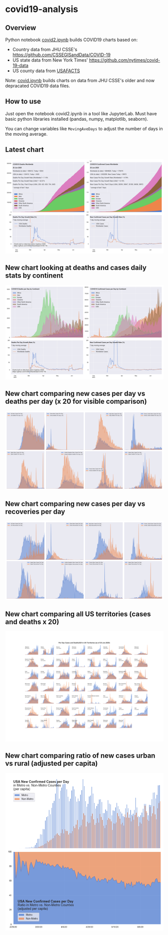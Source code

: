 # covid19-analysis

## Overview
Python notebook [covid2.ipynb](https://github.com/danlaw/covid19-analysis/blob/master/covid2.ipynb) builds COVID19 charts based on:
* Country data from JHU CSSE's https://github.com/CSSEGISandData/COVID-19
* US state data from New York Times' https://github.com/nytimes/covid-19-data
* US county data from [USAFACTS](https://usafacts.org/visualizations/coronavirus-covid-19-spread-map/)

Note: [covid.ipynb](https://github.com/danlaw/covid19-analysis/blob/master/covid.ipynb) builds charts on data from JHU CSSE's older and now depracated COVID19 data files.

## How to use
Just open the notebook covid2.ipynb in a tool like JupyterLab. Must have basic python libraries installed (pandas, numpy, matplotlib, seaborn).

You can change variables like ``MovingAveDays`` to adjust the number of days in the moving average.

## Latest chart
![Latest chart](charts/20200625-covid19-chart.png)

## New chart looking at deaths and cases daily stats by continent
![Comparison chart](charts/20200625-covid19-chart-perday.png)

## New chart comparing new cases per day vs deaths per day (x 20 for visible comparison)
![Comparison chart](charts/20200625-comparison-chart.png)

## New chart comparing new cases per day vs recoveries per day
![Recovery chart](charts/20200625-comparison-recovery-chart.png)

## New chart comparing all US territories (cases and deaths x 20)
![Territories chart](charts/20200625-compare-US-territories.png)

## New chart comparing ratio of new cases urban vs rural (adjusted per capita)
![Urban rural per capita chart](charts/20200625-US-counties-urban-vs-rural-per-capita.png)